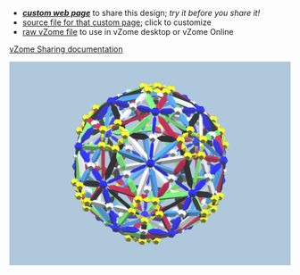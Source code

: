 
 - [***custom web page***][post] to share this design; *try it before you share it!*
 - [source file for that custom page][source]; click to customize
 - [raw vZome file][raw] to use in vZome desktop or vZome Online

[vZome Sharing documentation](https://vzome.github.io/vzome/sharing.html#how-it-works)

![Image](<dodeca 5 compound.png>)


[post]: <https://Gleoniak76.github.io/vzome-sharing/2024/05/01/dodeca 5 compound-19-31-02.html>
[source]: <https://github.com/Gleoniak76/vzome-sharing/edit/main/_posts/2024-05-01-dodeca 5 compound-19-31-02.md>
[raw]: <https://raw.githubusercontent.com/Gleoniak76/vzome-sharing/main/2024/05/01/19-31-02-dodeca 5 compound/dodeca 5 compound.vZome>